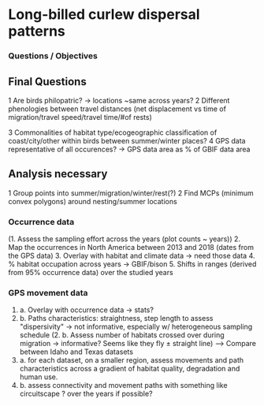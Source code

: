 # Long-billed curlew dispersal patterns

### Questions / Objectives

## Final Questions
1 Are birds philopatric? -> locations ~same across years?
2 Different phenologies between travel distances (net displacement vs time of migration/travel speed/travel time/#of rests)

3 Commonalities of habitat type/ecogeographic classification of coast/city/other within birds between summer/winter places?
4 GPS data representative of all occurences? -> GPS data area as % of GBIF data area

## Analysis necessary
1 Group points into summer/migration/winter/rest(?)
2 Find MCPs (minimum convex polygons) around nesting/summer locations


### Occurrence data
(1. Assess the sampling effort across the years (plot counts ~ years))
2. Map the occurrences in North America between 2013 and 2018 (dates from the GPS data)
3. Overlay with habitat and climate data -> need those data
4. % habitat occupation across years -> GBIF/bison
5. Shifts in ranges (derived from 95% occurrence data) over the studied years

### GPS movement data
1. a. Overlay with occurrence data -> stats?
1. b. Paths characteristics: straightness, step length to assess "dispersivity" -> not informative, especially w/ heterogeneous sampling schedule
(2. b. Assess number of habitats crossed over during migration -> informative? Seems like they fly ± straight line)
--> Compare between Idaho and Texas datasets
3. a. for each dataset, on a smaller region, assess movements and path characteristics across a gradient of habitat quality, degradation and human use.
3. b. assess connectivity and movement paths with something like circuitscape ? over the years if possible?


